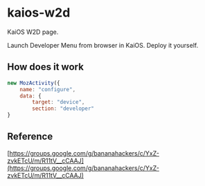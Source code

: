 # kaios-w2d
KaiOS W2D page.

Launch Developer Menu from browser in KaiOS. Deploy it yourself.

## How does it work

```js
new MozActivity({
    name: "configure",
    data: {
        target: "device",
        section: "developer"
}
```

## Reference

[https://groups.google.com/g/bananahackers/c/YxZ-zvkETcU/m/R11tV__cCAAJ](https://groups.google.com/g/bananahackers/c/YxZ-zvkETcU/m/R11tV__cCAAJ)